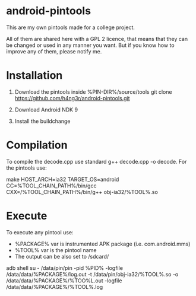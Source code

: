 android-pintools
================

This are my own pintools made for a college project.

All of them are shared here with a GPL 2 licence, that means that they can be changed or used in any manner you want. But if you know how to improve any of them, please notify me.


# Installation

1. Download the pintools inside %PIN-DIR%/source/tools
git clone https://github.com/h4ng3r/android-pintools.git

2. Download Android NDK 9

3. Install the buildchange

# Compilation

To compile the decode.cpp use standard g++ decode.cpp -o decode.
For the pintools use: 

  make  HOST_ARCH=ia32 TARGET_OS=android CC=%TOOL_CHAIN_PATH%/bin/gcc CXX=/%TOOL_CHAIN_PATH%/bin/g++ obj-ia32/%TOOL%.so
  
# Execute

To execute any pintool use:

  - %PACKAGE% var is instrumented APK package (i.e. com.android.mms)
  - %TOOL% var is the pintool name
  - The output can be also set to /sdcard/
  
  adb shell su - /data/pin/pin -pid %PID% -logfile /data/data/%PACKAGE%/log.out -t /data/pin/obj-ia32/%TOOL%.so -o /data/data/%PACKAGE%/%TOO%L.out -logfile /data/data/%PACKAGE%/%TOOL%.log
